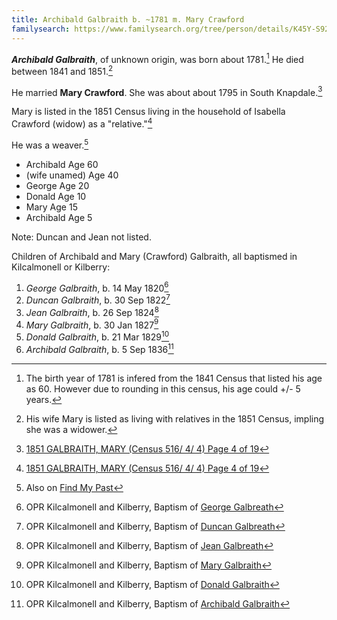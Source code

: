```yaml
---
title: Archibald Galbraith b. ~1781 m. Mary Crawford
familysearch: https://www.familysearch.org/tree/person/details/K45Y-S92
---
```

***Archibald Galbraith***, of unknown origin, was born about 1781.[^birth] He died between 1841 and 1851.[^death]

He married **Mary Crawford**.  She was about about 1795 in South Knapdale.[^census-1851-mary]

Mary is listed in the 1851 Census living in the household of Isabella Crawford (widow) as a "relative."[^census-1851-mary]

He was a weaver.[^census-1841]

- Archibald Age 60
- (wife unamed) Age 40
- George Age 20
- Donald Age 10
- Mary Age 15
- Archibald Age 5

Note: Duncan and Jean not listed.

Children of Archibald and Mary (Crawford) Galbraith, all baptismed in Kilcalmonell or Kilberry:

1. *George Galbraith*, b. 14 May 1820[^george-birth]
2. *Duncan Galbraith*, b. 30 Sep 1822[^duncan-birth]
3. *Jean Galbraith*, b. 26 Sep 1824[^jean-birth]
4. *Mary Galbraith*, b. 30 Jan 1827[^mary-birth]
5. *Donald Galbraith*, b. 21 Mar 1829[^donald-birth]
6. *Archibald Galbraith*, b. 5 Sep 1836[^archibald-birth]

[^birth]: The birth year of 1781 is infered from the 1841 Census that listed his age as 60.  However due to rounding in this census, his age could +/- 5 years.

[^death]: His wife Mary is listed as living with relatives in the 1851 Census, impling she was a widower.

[^george-birth]: OPR Kilcalmonell and Kilberry, Baptism of [George Galbreath](/sources/opr-kilcalmonell-kilberry-births.md#1820-05-14-george-galbreath)

[^duncan-birth]: OPR Kilcalmonell and Kilberry, Baptism of [Duncan Galbreath](/sources/opr-kilcalmonell-kilberry-births.md#1822-09-30-duncan-galbreath)

[^jean-birth]: OPR Kilcalmonell and Kilberry, Baptism of [Jean Galbreath](/sources/opr-kilcalmonell-kilberry-births.md#1824-09-26-jean-galbreath)

[^mary-birth]: OPR Kilcalmonell and Kilberry, Baptism of [Mary Galbraith](/sources/opr-kilcalmonell-kilberry-births.md#1827-01-30-mary-galbraith)

[^donald-birth]: OPR Kilcalmonell and Kilberry, Baptism of [Donald Galbraith](/sources/opr-kilcalmonell-kilberry-births.md#1829-03-21-donald-galbraith)

[^archibald-birth]: OPR Kilcalmonell and Kilberry, Baptism of [Archibald Galbraith](/sources/opr-kilcalmonell-kilberry-births.md#1836-09-05-archibald-galbreath)

[^census-1841]: Also on [Find My Past](https://www.findmypast.com/transcript?id=GBC/1841/0016612623&expand=true)

[^census-1851-mary]: [1851 GALBRAITH, MARY (Census 516/ 4/ 4) Page 4 of 19](https://www.scotlandspeople.gov.uk/view-image/nrs_census/3015186?image=4)
